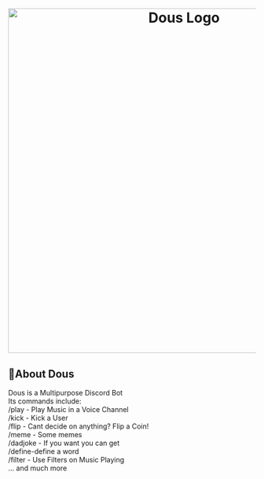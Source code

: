 # <div align="center"><a href="https://replit.com/@habeel/Dous#index.js" target="_blank"><img alt="Dous Logo" src="https://cdn.discordapp.com/attachments/1041381301309161473/1044261316027752478/dous-transparent.png" width="700" height="700"></a></div>
## 🍁About Dous
Dous is a Multipurpose Discord Bot
<br>
Its  commands include:<br>
/play - Play Music in a Voice Channel<br>
/kick - Kick a User<br>
/flip - Cant decide on anything? Flip a Coin!<br>
/meme - Some memes<br>
/dadjoke - If you want you can get<br>
/define-define a word<br>
/filter - Use Filters on Music Playing<br>
… and much more<br>


